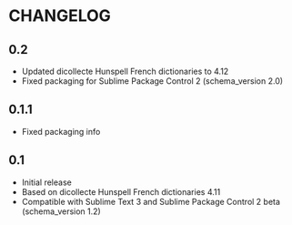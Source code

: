 CHANGELOG
=========

0.2
---

  * Updated dicollecte Hunspell French dictionaries to 4.12
  * Fixed packaging for Sublime Package Control 2 (schema_version 2.0)

0.1.1
-----

  * Fixed packaging info

0.1
---

  * Initial release
  * Based on dicollecte Hunspell French dictionaries 4.11
  * Compatible with Sublime Text 3 and Sublime Package Control 2 beta (schema_version 1.2)
